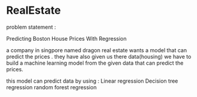 # RealEstate
problem statement :

Predicting Boston House Prices With Regression

a company in singpore named dragon real estate wants a model that can predict the prices . they have also given us there data(housing)
we have to build a machine learning model from the given data that can predict the prices.

this model can predict data by using :
Linear regression
Decision tree regression
random forest regression
